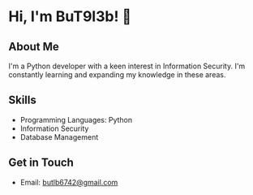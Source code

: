 # Hi, I'm BuT9l3b! 👋

## About Me

I'm a Python developer with a keen interest in Information Security. I'm constantly learning and expanding my knowledge in these areas.

## Skills

- Programming Languages: Python
- Information Security
- Database Management


## Get in Touch

- Email: butlb6742@gmail.com

<!---
BuT9l3b/BuT9l3b is a ✨ special ✨ repository because its `README.md` (this file) appears on your GitHub profile.
You can click the Preview link to take a look at your changes.
--->

